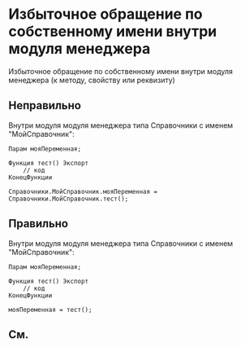 # Избыточное обращение по собственному имени внутри модуля менеджера

Избыточное обращение по собственному имени внутри модуля менеджера (к методу, свойству или реквизиту)

## Неправильно

Внутри модуля модуля менеджера типа Справочники с именем "МойСправочник":
```bsl
Парам мояПеременная;

Функция тест() Экспорт
    // код
КонецФункции

Справочники.МойСправочник.мояПеременная = Справочники.МойСправочник.тест();
```

## Правильно

Внутри модуля модуля менеджера типа Справочники с именем "МойСправочник":

```bsl
Парам мояПеременная;

Функция тест() Экспорт
    // код
КонецФункции

мояПеременная = тест();
```

## См.
